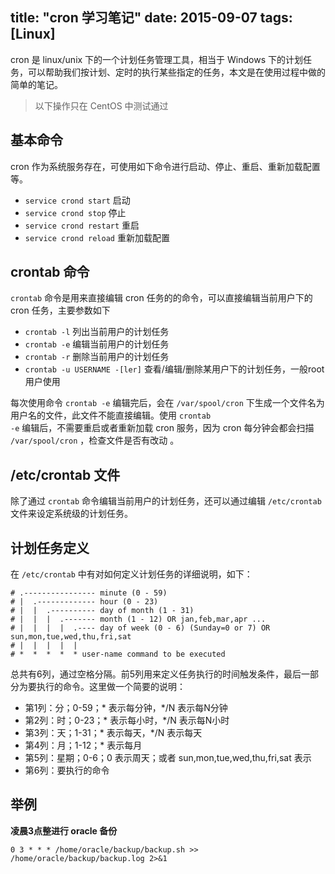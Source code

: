title: "cron 学习笔记"
date: 2015-09-07
tags: [Linux]
---

cron 是 linux/unix 下的一个计划任务管理工具，相当于 Windows 下的计划任务，可以帮助我们按计划、定时的执行某些指定的任务，本文是在使用过程中做的简单的笔记。

<!--more-->

> 以下操作只在 CentOS 中测试通过

## 基本命令

cron 作为系统服务存在，可使用如下命令进行启动、停止、重启、重新加载配置等。

- <code>service crond start</code> 启动
- <code>service crond stop</code> 停止
- <code>service crond restart</code> 重启
- <code>service crond reload</code> 重新加载配置

## crontab 命令

<code>crontab</code> 命令是用来直接编辑 cron 任务的的命令，可以直接编辑当前用户下的 cron 任务，主要参数如下

- <code>crontab -l</code> 列出当前用户的计划任务
- <code>crontab -e</code> 编辑当前用户的计划任务
- <code>crontab -r</code> 删除当前用户的计划任务
- <code>crontab -u USERNAME -[ler]</code> 查看/编辑/删除某用户下的计划任务，一般root用户使用

每次使用命令 <code>crontab -e</code> 编辑完后，会在 <code>/var/spool/cron</code> 下生成一个文件名为用户名的文件，此文件不能直接编辑。使用 <code>crontab -e</code> 编辑后，不需要重启或者重新加载 cron 服务，因为 cron 每分钟会都会扫描 <code>/var/spool/cron</code> ，检查文件是否有改动 。

## /etc/crontab 文件

除了通过 <code>crontab</code> 命令编辑当前用户的计划任务，还可以通过编辑 <code>/etc/crontab</code> 文件来设定系统级的计划任务。

## 计划任务定义

在 <code>/etc/crontab</code> 中有对如何定义计划任务的详细说明，如下：

```shell
# .---------------- minute (0 - 59)
# |  .------------- hour (0 - 23)
# |  |  .---------- day of month (1 - 31)
# |  |  |  .------- month (1 - 12) OR jan,feb,mar,apr ...
# |  |  |  |  .---- day of week (0 - 6) (Sunday=0 or 7) OR sun,mon,tue,wed,thu,fri,sat
# |  |  |  |  |
# *  *  *  *  * user-name command to be executed
```

总共有6列，通过空格分隔。前5列用来定义任务执行的时间触发条件，最后一部分为要执行的命令。这里做一个简要的说明：

- 第1列：分；0-59；* 表示每分钟，*/N 表示每N分钟
- 第2列：时；0-23；* 表示每小时，*/N 表示每N小时
- 第3列：天；1-31；* 表示每天，*/N 表示每天
- 第4列：月；1-12；* 表示每月
- 第5列：星期；0-6；0 表示周天；或者 sun,mon,tue,wed,thu,fri,sat 表示
- 第6列：要执行的命令

## 举例

**凌晨3点整进行 oracle 备份**

```shell
0 3 * * * /home/oracle/backup/backup.sh >> /home/oracle/backup/backup.log 2>&1
```
